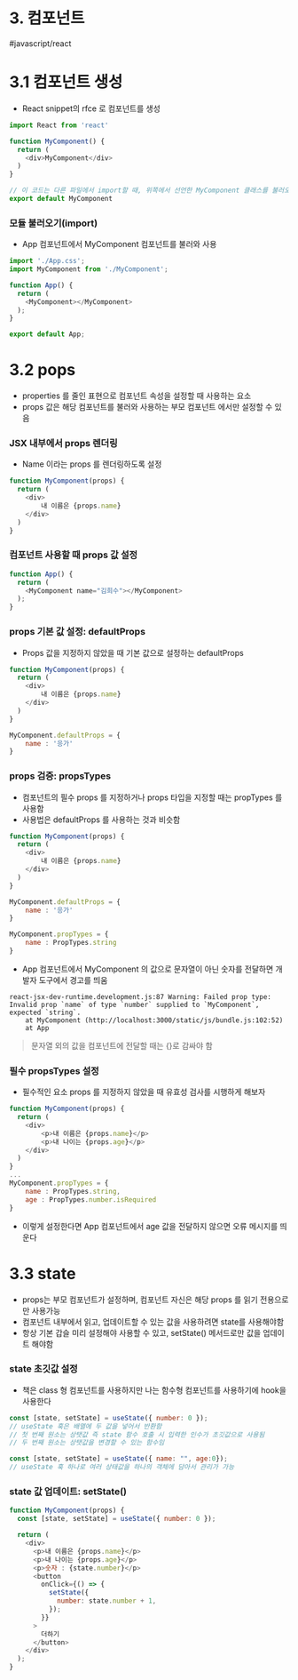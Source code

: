 # 3. 컴포넌트
#javascript/react

# 3.1 컴포넌트 생성
* React snippet의 rfce 로 컴포넌트를 생성
```js
import React from 'react'

function MyComponent() {
  return (
    <div>MyComponent</div>
  )
}

// 이 코드는 다른 파일에서 import할 때, 위쪽에서 선언한 MyComponent 클래스를 불러오도록 설정함
export default MyComponent
```

### 모듈 불러오기(import)
* App 컴포넌트에서 MyComponent 컴포넌트를 불러와 사용
```js
import './App.css';
import MyComponent from './MyComponent';

function App() {
  return (
    <MyComponent></MyComponent>
  );
}

export default App;
```

# 3.2 pops
* properties 를 줄인 표현으로 컴포넌트 속성을 설정할 때 사용하는 요소
* props 값은 해당 컴포넌트를 불러와 사용하는 부모 컴포넌트 에서만 설정할 수 있음

### JSX 내부에서 props 렌더링
* Name 이라는 props 를 렌더링하도록 설정
```js
function MyComponent(props) {
  return (
    <div>
        내 이름은 {props.name}
    </div>
  )
}
```

### 컴포넌트 사용할 때 props 값 설정
```js
function App() {
  return (
    <MyComponent name="김희수"></MyComponent>
  );
}
```

### props 기본 값 설정: defaultProps
* Props 값을 지정하지 않았을 때 기본 값으로 설정하는 defaultProps
```js
function MyComponent(props) {
  return (
    <div>
        내 이름은 {props.name}
    </div>
  )
}

MyComponent.defaultProps = {
    name : '응가'
}
```

### props 검증: propsTypes
* 컴포넌트의 필수 props 를 지정하거나 props 타입을 지정할 때는 propTypes 를 사용함
* 사용법은 defaultProps 를 사용하는 것과 비슷함
```js
function MyComponent(props) {
  return (
    <div>
        내 이름은 {props.name}
    </div>
  )
}

MyComponent.defaultProps = {
    name : '응가'
}

MyComponent.propTypes = {
    name : PropTypes.string
}
```
* App 컴포넌트에서 MyComponent 의 값으로 문자열이 아닌 숫자를 전달하면 개발자 도구에서 경고를 띄움
```
react-jsx-dev-runtime.development.js:87 Warning: Failed prop type: Invalid prop `name` of type `number` supplied to `MyComponent`, expected `string`.
    at MyComponent (http://localhost:3000/static/js/bundle.js:102:52)
    at App
```
> 문자열 외의 값을 컴포넌트에 전달할 때는 {}로 감싸야 함  

### 필수 propsTypes 설정
* 필수적인 요소 props 를 지정하지 않았을 때 유효성 검사를 시행하게 해보자
``` js
function MyComponent(props) {
  return (
    <div>
        <p>내 이름은 {props.name}</p>
        <p>내 나이는 {props.age}</p>
    </div>
  )
}
...
MyComponent.propTypes = {
    name : PropTypes.string,
    age : PropTypes.number.isRequired
}
```
* 이렇게 설정한다면 App 컴포넌트에서 age 값을 전달하지 않으면 오류 메시지를 띄운다

# 3.3 state
* props는 부모 컴포넌트가 설정하며, 컴포넌트 자신은 해당 props 를 읽기 전용으로만 사용가능
* 컴포넌트 내부에서 읽고, 업데이트할 수 있는 값을 사용하려면 state를 사용해야함
* 항상 기본 갑슬 미리 설정해야 사용할 수 있고, setState() 메서드로만 값을 업데이트 해야함


### state 초깃값 설정
* 책은 class 형 컴포넌트를 사용하지만 나는 함수형 컴포넌트를 사용하기에 hook을 사용한다
```js
const [state, setState] = useState({ number: 0 });
// useState 훅은 배열에 두 값을 넣어서 반환함
// 첫 번째 원소는 상탯값 즉 state 함수 호출 시 입력한 인수가 초깃값으로 사용됨
// 두 번째 원소는 상탯값을 변경할 수 있는 함수임

const [state, setState] = useState({ name: "", age:0}); 
// useState 훅 하나로 여러 상태값을 하나의 객체에 담아서 관리가 가능
```

### state 값 업데이트: setState()
```js
function MyComponent(props) {
  const [state, setState] = useState({ number: 0 });

  return (
    <div>
      <p>내 이름은 {props.name}</p>
      <p>내 나이는 {props.age}</p>
      <p>숫자 : {state.number}</p>
      <button
        onClick={() => {
          setState({
            number: state.number + 1,
          });
        }}
      >
        더하기
      </button>
    </div>
  );
}
```
